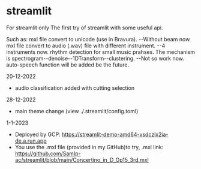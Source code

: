 # streamlit
For streamlit only
The first try of streamlit with some useful api.

Such as:
mxl file convert to unicode (use in Bravura). --Without beam now.
mxl file convert to audio (.wav) file with different instrument. --4 instruments now.
rhythm detection for small music prahses. The mechanism is spectrogram--denoise--1DTransform--clustering. --Not so work now.
auto-speech function will be added be the future.

20-12-2022
- audio classification added with cutting selection

28-12-2022
- main theme change (view ./.streamlit/config.toml)

1-1-2023
- Deployed by GCP: https://streamlit-demo-amd64-vsdczlx2ia-de.a.run.app
- You use the .mxl file (provided in my GitHub)to try, .mxl link: https://github.com/SamIp-ac/streamlit/blob/main/Concertino_in_D_Op15_3rd.mxl
